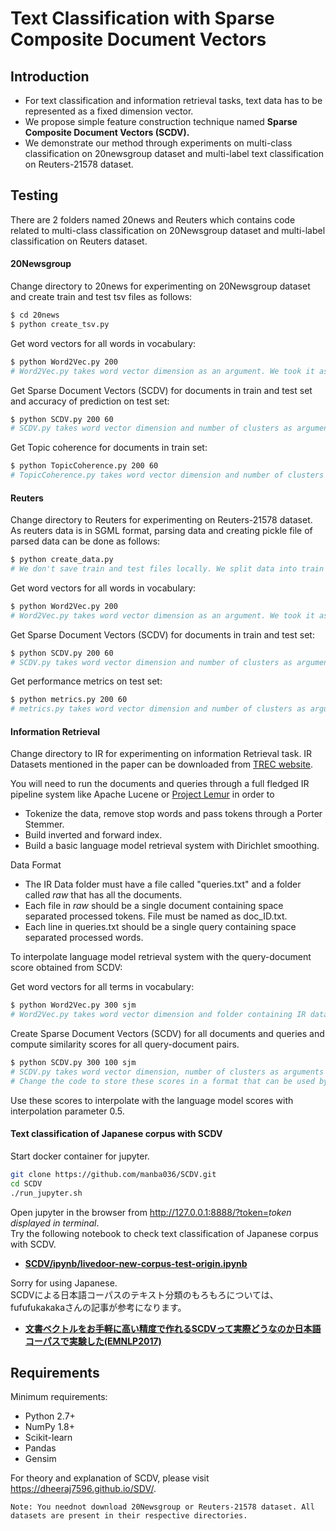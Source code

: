 # Text Classification with Sparse Composite Document Vectors


## Introduction
  - For text classification and information retrieval tasks, text data has to be represented as a fixed dimension vector. 
  - We propose simple feature construction technique named **Sparse Composite Document Vectors (SCDV).**
  - We demonstrate our method through experiments on multi-class classification on 20newsgroup dataset and multi-label text classification on Reuters-21578 dataset. 

## Testing
There are 2 folders named 20news and Reuters which contains code related to multi-class classification on 20Newsgroup dataset and multi-label classification on Reuters dataset.
#### 20Newsgroup
Change directory to 20news for experimenting on 20Newsgroup dataset and create train and test tsv files as follows:
```sh
$ cd 20news
$ python create_tsv.py
```
Get word vectors for all words in vocabulary:
```sh
$ python Word2Vec.py 200
# Word2Vec.py takes word vector dimension as an argument. We took it as 200.
```
Get Sparse Document Vectors (SCDV) for documents in train and test set and accuracy of prediction on test set:
```sh
$ python SCDV.py 200 60
# SCDV.py takes word vector dimension and number of clusters as arguments. We took word vector dimension as 200 and number of clusters as 60.
```
Get Topic coherence for documents in train set:
```sh
$ python TopicCoherence.py 200 60
# TopicCoherence.py takes word vector dimension and number of clusters as arguments. We took word vector dimension as 200 and number of clusters as 60.
```
#### Reuters
Change directory to Reuters for experimenting on Reuters-21578 dataset. As reuters data is in SGML format, parsing data and creating pickle file of parsed data can be done as follows:
```sh
$ python create_data.py
# We don't save train and test files locally. We split data into train and test whenever needed.
```
Get word vectors for all words in vocabulary: 
```sh
$ python Word2Vec.py 200
# Word2Vec.py takes word vector dimension as an argument. We took it as 200.
```
Get Sparse Document Vectors (SCDV) for documents in train and test set:
```sh
$ python SCDV.py 200 60
# SCDV.py takes word vector dimension and number of clusters as arguments. We took word vector dimension as 200 and number of clusters as 60.
```
Get performance metrics on test set:
```sh
$ python metrics.py 200 60
# metrics.py takes word vector dimension and number of clusters as arguments. We took word vector dimension as 200 and number of clusters as 60.
```

#### Information Retrieval
Change directory to IR for experimenting on information Retrieval task. IR Datasets mentioned in the paper can be downloaded from [TREC website](http://trec.nist.gov/data/docs_eng.html). 

You will need to run the documents and queries through a full fledged IR pipeline system like Apache Lucene or [Project Lemur](https://www.lemurproject.org/) in order to 
  - Tokenize the data, remove stop words and pass tokens through a Porter Stemmer.
  - Build inverted and forward index.
  - Build a basic language model retrieval system with Dirichlet smoothing.

Data Format
  - The IR Data folder must have a file called "queries.txt" and a folder called *raw* that has all the documents.
  - Each file in *raw* should be a single document containing space separated processed tokens. File must be named as doc_ID.txt.
  - Each line in queries.txt should be a single query containing space separated processed words.

To interpolate language model retrieval system with the query-document score obtained from SCDV:

Get word vectors for all terms in vocabulary:
```sh
$ python Word2Vec.py 300 sjm
# Word2Vec.py takes word vector dimension and folder containing IR dataset as arguments. We took 300 and sjm (San Jose Mercury).
```
Create Sparse Document Vectors (SCDV) for all documents and queries and compute similarity scores for all query-document pairs.
```sh
$ python SCDV.py 300 100 sjm
# SCDV.py takes word vector dimension, number of clusters as arguments and folder containing IR dataset as arguments. We took 300 100 and sjm.
# Change the code to store these scores in a format that can be used by the IR system.
```
Use these scores to interpolate with the language model scores with interpolation parameter 0.5.

#### Text classification of Japanese corpus with SCDV

Start docker container for jupyter.

```sh
git clone https://github.com/manba036/SCDV.git
cd SCDV
./run_jupyter.sh
```

Open jupyter in the browser from <http://127.0.0.1:8888/?token=>*token displayed in terminal*.  
Try the following notebook to check text classification of Japanese corpus with SCDV.

- **[SCDV/ipynb/livedoor-new-corpus-test-origin.ipynb](https://github.com/manba036/SCDV/blob/develop/ipynb/livedoor-new-corpus-test-origin.ipynb)**

Sorry for using Japanese.  
SCDVによる日本語コーパスのテキスト分類のもろもろについては、fufufukakakaさんの記事が参考になります。  

- **[文書ベクトルをお手軽に高い精度で作れるSCDVって実際どうなのか日本語コーパスで実験した(EMNLP2017)](https://qiita.com/fufufukakaka/items/a7316273908a7c400868)**


## Requirements
Minimum requirements:
  -  Python 2.7+
  -  NumPy 1.8+
  -  Scikit-learn
  -  Pandas
  -  Gensim

For theory and explanation of SCDV, please visit https://dheeraj7596.github.io/SDV/.

    Note: You neednot download 20Newsgroup or Reuters-21578 dataset. All datasets are present in their respective directories.

[//]: # (We used SGMl parser for parsing Reuters-21578 dataset from  https://gist.github.com/herrfz/7967781)
